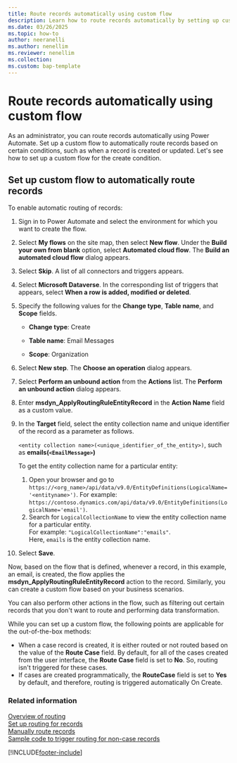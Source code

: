 ```yaml
---
title: Route records automatically using custom flow
description: Learn how to route records automatically by setting up custom flow in Dynamics 365 Customer Service and Dynamics 365 Contact Center.
ms.date: 03/26/2025
ms.topic: how-to
author: neeranelli
ms.author: nenellim
ms.reviewer: nenellim
ms.collection:
ms.custom: bap-template
---
```


# Route records automatically using custom flow

As an administrator, you can route records automatically using Power Automate. Set up a custom flow to automatically route records based on certain conditions, such as when a record is created or updated. Let's see how to set up a custom flow for the create condition.

## Set up custom flow to automatically route records

To enable automatic routing of records:

1. Sign in to Power Automate and select the environment for which you want to create the flow.

1. Select **My flows** on the site map, then select **New flow**. Under the **Build your own from blank** option, select **Automated cloud flow**.
    The **Build an automated cloud flow** dialog appears.

1. Select **Skip**. A list of all connectors and triggers appears.

1. Select **Microsoft Dataverse**. In the corresponding list of triggers that appears, select **When a row is added, modified or deleted**.

1. Specify the following values for the **Change type**, **Table name**, and **Scope** fields.
 
    - **Change type**: Create
 
    - **Table name**: Email Messages

    - **Scope**: Organization

1. Select **New step**. The **Choose an operation** dialog appears.

1. Select **Perform an unbound action** from the **Actions** list. The **Perform an unbound action** dialog appears.

1. Enter **msdyn_ApplyRoutingRuleEntityRecord** in the **Action Name** field as a custom value.

1. In the **Target** field, select the entity collection name and unique identifier of the record as a parameter as follows.

    `<entity collection name>(<unique_identifier_of_the_entity>)`, such as **emails(`<EmailMessage>`)**

    To get the entity collection name for a particular entity:
    1. Open your browser and go to `https://<org_name>/api/data/v9.0/EntityDefinitions(LogicalName='<entityname>')`.
    For example: `https://contoso.dynamics.com/api/data/v9.0/EntityDefinitions(LogicalName='email')`.
    1. Search for `LogicalCollectionName` to view the entity collection name for a particular entity. <br>
    For example: `"LogicalCollectionName":"emails"`.<br>
    Here, `emails` is the entity collection name.

1. Select **Save**.

Now, based on the flow that is defined, whenever a record, in this example, an email, is created, the flow applies the **msdyn_ApplyRoutingRuleEntityRecord** action to the record. Similarly, you can create a custom flow based on your business scenarios. 

You can also perform other actions in the flow, such as filtering out certain records that you don't want to route and performing data transformation.

While you can set up a custom flow, the following points are applicable for the out-of-the-box methods:

- When a case record is created, it is either routed or not routed based on the value of the **Route Case** field. By default, for all of the cases created from the user interface, the **Route Case** field is set to **No**. So, routing isn't triggered for these cases. 
- If cases are created programmatically, the **RouteCase** field is set to **Yes** by default, and therefore, routing is triggered automatically On Create.

### Related information

[Overview of routing](overview-unified-routing.md)  
[Set up routing for records](set-up-record-routing.md)  
[Manually route records](../use/routing-trigger.md)  
[Sample code to trigger routing for non-case records](../develop/trigger-routing-non-case-records.md)  

[!INCLUDE[footer-include](../../includes/footer-banner.md)]  
